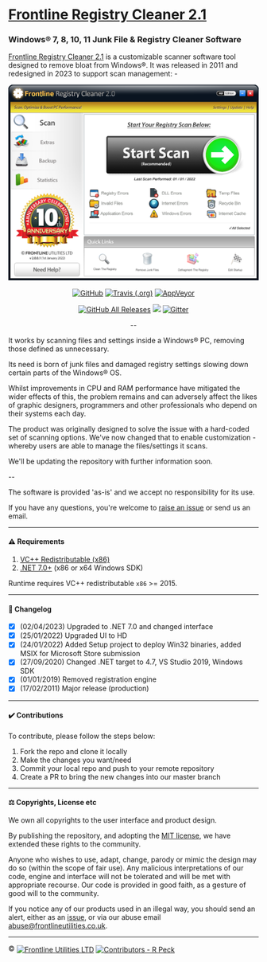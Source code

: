 <h1 align="left"><u>Frontline Registry Cleaner 2.1</u></h1>
<h3 align="left">Windows® 7, 8, 10, 11 Junk File & Registry Cleaner Software</h3>
<p align="left"><a href="https://www.frontlinecleaner.com">Frontline Registry Cleaner 2.1</a>  is a customizable scanner software tool designed to remove bloat from Windows®. It was released in 2011 and redesigned in 2023 to support scan management: -  

<p><img src="Readme/screenshot_0.png" alt="Frontline Registry Cleaner 2.1"></p>

<p align="center">
  <a href="https://raw.githubusercontent.com/Eugeny/terminus/master/LICENSE"><img alt="GitHub" src="https://img.shields.io/github/license/eugeny/terminus.svg?label=License&style=flat-square"></a> <a href="https://travis-ci.org/Eugeny/terminus"><img alt="Travis (.org)" src="https://img.shields.io/travis/Eugeny/terminus.svg?label=CI&logo=travis&logoColor=white&style=flat-square"></a>
  <a href="https://ci.appveyor.com/project/Eugeny/terminus"><img alt="AppVeyor" src="https://img.shields.io/appveyor/ci/eugeny/terminus.svg?label=CI&logo=appveyor&logoColor=white&style=flat-square"></a>
</p>

<p align="center">
  <a href="https://github.com/Eugeny/terminus/releases/latest"><img alt="GitHub All Releases" src="https://img.shields.io/github/downloads/eugeny/terminus/total.svg?label=DOWNLOAD&logo=github&style=for-the-badge"></a> <a href="https://ci.appveyor.com/project/Eugeny/terminus/build/artifacts"><img src="https://img.shields.io/badge/download-nightly%20build-magenta.svg?logo=appveyor&style=for-the-badge"/></a> <a href="https://gitter.im/terminus-terminal/community"><img alt="Gitter" src="https://img.shields.io/gitter/room/terminus/community.svg?color=blue&logo=gitter&style=for-the-badge"></a>
</p>

<p align="center">--</p>

It works by scanning files and settings inside a Windows® PC, removing those defined as unnecessary.

Its need is born of junk files and damaged registry settings slowing down certain parts of the Windows® OS.

Whilst improvements in CPU and RAM performance have mitigated the wider effects of this, the problem remains and can adversely affect the likes of graphic designers, programmers and other professionals who depend on their systems each day.

The product was originally designed to solve the issue with a hard-coded set of scanning options. We've now changed that to enable customization - whereby users are able to manage the files/settings it scans.

We'll be updating the repository with further information soon.

--

The software is provided 'as-is' and we accept no responsibility for its use. 

If you have any questions, you're welcome to [raise an issue](issues) or send us an email.


---

#### ⚠️ Requirements

1. [VC++ Redistributable (x86)](https://support.microsoft.com/en-us/help/2977003/the-latest-supported-visual-c-downloads)
2. [.NET 7.0+](https://dotnet.microsoft.com/en-us/download/dotnet/7.0) (x86 or x64 Windows SDK)

Runtime requires VC++ redistributable `x86` >= 2015.


---

#### 🚦 Changelog

- [x] (02/04/2023) Upgraded to .NET 7.0 and changed interface
- [x] (25/01/2022) Upgraded UI to HD
- [x] (24/01/2022) Added Setup project to deploy Win32 binaries, added MSIX for Microsoft Store submission
- [x] (27/09/2020) Changed .NET target to 4.7, VS Studio 2019, Windows SDK
- [x] (01/01/2019) Removed registration engine
- [x] (17/02/2011) Major release (production)

---

#### ✔️ Contributions

To contribute, please follow the steps below:

1. Fork the repo and clone it locally
2. Make the changes you want/need
3. Commit your local repo and push to your remote repository
4. Create a PR to bring the new changes into our master branch

---

#### ⚖️ Copyrights, License etc

We own all copyrights to the user interface and product design.

By publishing the repository, and adopting the [MIT license](LICENSE), we have extended these rights to the community.

Anyone who wishes to use, adapt, change, parody or mimic the design may do so (within the scope of fair use). Any malicious interpretations of our code, engine and interface will not be tolerated and will be met with appropriate recourse. Our code is provided in good faith, as a gesture of good will to the community.

If you notice any of our products used in an illegal way, you should send an alert, either as an [issue](issues), or via our abuse email [abuse@frontlineutilities.co.uk](mailto:abuse@frontlineutilities.co.uk).

---

:copyright: <a href="http://www.frontlineutilities.co.uk" align="absmiddle"><img src="https://i.imgur.com/xwejn02.jpg" height="22" align="absmiddle" title="Frontline Utilities LTD"  /></a> <a href="http://github.com/richpeck" align="absmiddle" ><img src="https://avatars0.githubusercontent.com/u/1104431" height="22" align="absmiddle" title="Contributors - R Peck" /></a>



<!-- ################################### -->
<!-- ################################### -->

<!-- Images -->
[fl]:   https://raw.githubusercontent.com/flutils/flcleaner/master/3.0/Private/Readme/fl.jpg
[main]: Readme/main.jpeg

<!-- Links -->
[flutils]:              http://www.frontlineutilities.co.uk
[frontlinecleaner.com]: https://www.frontlinecleaner.com

<!-- ################################### -->
<!-- ################################### -->